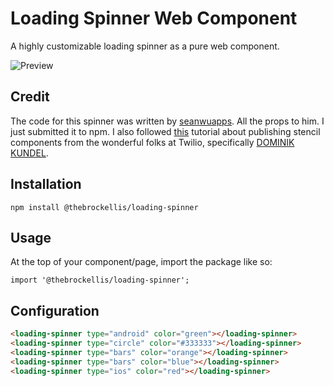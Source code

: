 # Loading Spinner Web Component

A highly customizable loading spinner as a pure web component.

![Preview](https://media.giphy.com/media/26vIg1eDTCsCWYFGM/giphy.gif)

## Credit

The code for this spinner was written by [seanwuapps](https://github.com/seanwuapps/stencil-loading-spinner). All the props to him. I just submitted it to npm. I also followed [this](https://www.twilio.com/blog/2018/02/creating-and-publishing-web-components-with-stencil.html) tutorial about publishing stencil components from the wonderful folks at Twilio, specifically [DOMINIK KUNDEL](https://www.twitter.com/dkundel).

## Installation

`npm install @thebrockellis/loading-spinner`

## Usage

At the top of your component/page, import the package like so:

`import '@thebrockellis/loading-spinner';`

## Configuration

```html
<loading-spinner type="android" color="green"></loading-spinner>
<loading-spinner type="circle" color="#333333"></loading-spinner>
<loading-spinner type="bars" color="orange"></loading-spinner>
<loading-spinner type="bars" color="blue"></loading-spinner>
<loading-spinner type="ios" color="red"></loading-spinner>
```
